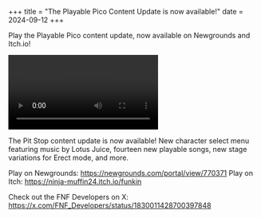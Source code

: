 +++
title = "The Playable Pico Content Update is now available!"
date = 2024-09-12
+++

Play the Playable Pico content update, now available on Newgrounds and Itch.io! 

<!-- more -->

<video src="/img/2024-09-12/update-teaser-pico-playable.mp4" controls="controls">
</video>

The Pit Stop content update is now available! New character select menu featuring music by Lotus Juice, fourteen new playable songs, new stage variations for Erect mode, and more.

Play on Newgrounds: https://newgrounds.com/portal/view/770371
Play on Itch: https://ninja-muffin24.itch.io/funkin

Check out the FNF Developers on X: https://x.com/FNF_Developers/status/1830011428700397848
